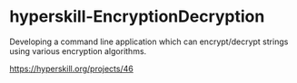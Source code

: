 # hyperskill-EncryptionDecryption
Developing a command line application which can encrypt/decrypt strings using various encryption algorithms.

https://hyperskill.org/projects/46
